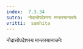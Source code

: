 ```yaml
---
index:  7.3.34
sutra:  नोदात्तोपदेशस्य मान्तस्यानाचमेः
vritti:  samhita 
---
```


नोदात्तोपदेशस्य मान्तस्यानाचमेः

